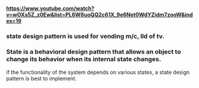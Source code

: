 #### https://www.youtube.com/watch?v=wOXs5Z_z0Ew&list=PL6W8uoQQ2c61X_9e6Net0WdYZidm7zooW&index=19

### state design pattern is used for vending m/c, lld of tv.
### State is a behavioral design pattern that allows an object to change its behavior when its internal state changes. 
 if the functionality of the system depends on various states, a state design pattern is best to implement.